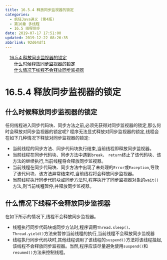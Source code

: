 ```yaml
---
title: 16.5.4 释放同步监视器的锁定
categories: 
  - 疯狂Java讲义 (第4版)
  - 第16章 多线程
  - 16.5 线程同步
date: 2019-07-17 17:51:00
updated: 2019-12-22 08:26:35
abbrlink: 92d64df1
---
```

<div id='my_toc'><a href="/JavaReadingNotes/92d64df1/#16-5-4-释放同步监视器的锁定" class="header_1">16.5.4 释放同步监视器的锁定</a><br><a href="/JavaReadingNotes/92d64df1/#什么时候释放同步监视器的锁定" class="header_2">什么时候释放同步监视器的锁定</a><br><a href="/JavaReadingNotes/92d64df1/#什么情况下线程不会释放同步监视器" class="header_2">什么情况下线程不会释放同步监视器</a><br></div>
<style>.header_1{margin-left: 1em;}.header_2{margin-left: 2em;}.header_3{margin-left: 3em;}.header_4{margin-left: 4em;}.header_5{margin-left: 5em;}.header_6{margin-left: 6em;}</style>
<!--more-->
<script>if (navigator.platform.search('arm')==-1){document.getElementById('my_toc').style.display = 'none';}var e,p = document.getElementsByTagName('p');while (p.length>0) {e = p[0];e.parentElement.removeChild(e);}</script>

<!--end-->
<!--SSTStart-->
# 16.5.4 释放同步监视器的锁定 #
## 什么时候释放同步监视器的锁定 ##
任何线程进入同步代码块、同步方法之前,必须先获得对同步监视器的锁定,那么何时会释放对同步监视器的锁定呢?
程序无法显式释放对同步监视器的锁定,线程会在如下几种情况下释放对同步监视器的锁定:
- 当前线程的同步方法、同步代码块执行结束,当前线程即释放同步监视器。
- 当前线程在同步代码块、同步方法中遇到`break`、 `return`终止了该代码块、该方法的继续执行,当前线程将会释放同步监视器。
- 当前线程在同步代码块、同步方法中出现了未处理的`Error`或`Exception`,导致了该代码块、该方法异常结束时,当前线程将会释放同步监视器。
- 当前线程执行同步代码块或同步方法时,程序执行了同步监视器对象的`wait()`方法,则当前线程暂停,并释放同步监视器。

## 什么情况下线程不会释放同步监视器 ##
在如下所示的情况下,线程不会释放同步监视器。
- 线程执行同步代码块或同步方法时,程序调用`Thread.sleep()`、 `Thread.yield()`方法来暂停当前线程的执行,当前线程不会释放同步监视器
- 线程执行同步代码块时,其他线程调用了该线程的`suspend()`方法将该线程挂起,该线程不会释放同步监视器。当然,程序应该尽量避免使用`suspend()`和`resumed()`方法来控制线程。

<!--SSTStop-->

